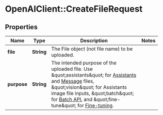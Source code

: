 # OpenAIClient::CreateFileRequest

## Properties
Name | Type | Description | Notes
------------ | ------------- | ------------- | -------------
**file** | **String** | The File object (not file name) to be uploaded.  | 
**purpose** | **String** | The intended purpose of the uploaded file.  Use \&quot;assistants\&quot; for [Assistants](/docs/api-reference/assistants) and [Message](/docs/api-reference/messages) files, \&quot;vision\&quot; for Assistants image file inputs, \&quot;batch\&quot; for [Batch API](/docs/guides/batch), and \&quot;fine-tune\&quot; for [Fine-tuning](/docs/api-reference/fine-tuning).  | 

